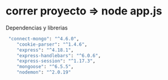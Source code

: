 # correr proyecto =>  node app.js 


Dependencias y librerias

```sh
 "connect-mongo": "^4.6.0",
    "cookie-parser": "^1.4.6",
    "express": "^4.18.1",
    "express-handlebars": "^6.0.6",
    "express-session": "^1.17.3",
    "mongoose": "^6.5.5",
    "nodemon": "^2.0.19"

```
